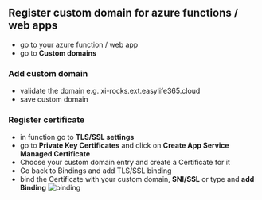 ## Register custom domain for azure functions / web apps
- go to your azure function / web app
- go to **Custom domains**
### Add custom domain
- validate the domain e.g. xi-rocks.ext.easylife365.cloud
- save custom domain
### Register certificate
- in function go to **TLS/SSL settings**
- go to **Private Key Certificates** and click on **Create App Service Managed Certificate**
- Choose your custom domain entry and create a Certificate for it
- Go back to Bindings and add TLS/SSL binding
- bind the Certificate with your custom domain, **SNI/SSL** or type and **add Binding**
![binding](https://user-images.githubusercontent.com/91621287/154977490-bf8998bc-7f5a-472f-b528-abd389588c0f.png)
